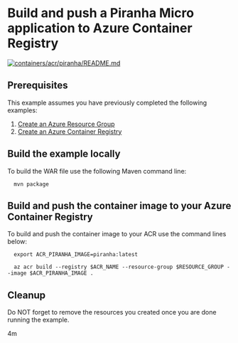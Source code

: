 
# Build and push a Piranha Micro application to Azure Container Registry

[![containers/acr/piranha/README.md](https://github.com/Azure-Samples/java-on-azure-examples/actions/workflows/containers_acr_piranha_README_md.yml/badge.svg)](https://github.com/Azure-Samples/java-on-azure-examples/actions/workflows/containers_acr_piranha_README_md.yml)

## Prerequisites

This example assumes you have previously completed the following examples:

1. [Create an Azure Resource Group](../../group/create/README.md)
1. [Create an Azure Container Registry](../create/README.md)

<!-- workflow.cron(0 8 * * 2) -->
<!-- workflow.include(../create/README.md) -->

## Build the example locally

<!-- workflow.run()

cd containers/acr/piranha

  -->

To build the WAR file use the following Maven command line:

```shell
  mvn package
```

## Build and push the container image to your Azure Container Registry

To build and push the container image to your ACR use the command lines below:

```shell
  export ACR_PIRANHA_IMAGE=piranha:latest

  az acr build --registry $ACR_NAME --resource-group $RESOURCE_GROUP --image $ACR_PIRANHA_IMAGE .
```

<!-- workflow.run()

cd ../../..

  -->

<!-- workflow.directOnly()

export RESULT=$(az acr repository show --name $ACR_NAME --image $ACR_PIRANHA_IMAGE)
az group delete --name $RESOURCE_GROUP --yes || true

if [[ -z $RESULT ]]; then
  echo "Unable to find $ACR_PIRANHA_IMAGE image"
  exit 1
fi

  -->

## Cleanup

Do NOT forget to remove the resources you created once you are done running the
example.

4m
